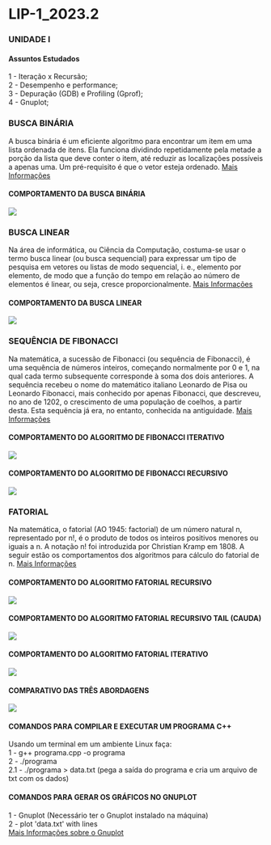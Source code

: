 # LIP-1_2023.2

### UNIDADE I
#### Assuntos Estudados
1 - Iteração x Recursão;<br/>
2 - Desempenho e performance; <br/>
3 - Depuração (GDB) e Profiling (Gprof);<br/>
4 - Gnuplot; <br/>

### BUSCA BINÁRIA
A busca binária é um eficiente algoritmo para encontrar um item em uma lista ordenada de itens. 
Ela funciona dividindo repetidamente pela metade a porção da lista que deve conter o item, até 
reduzir as localizações possíveis a apenas uma. Um pré-requisito é que o vetor esteja ordenado.
[Mais Informações](https://pt.khanacademy.org/computing/computer-science/algorithms/binary-search/a/binary-search) 

#### COMPORTAMENTO DA BUSCA BINÁRIA
<img src="/img/binary_search.png">

### BUSCA LINEAR
Na área de informática, ou Ciência da Computação, costuma-se usar o termo busca linear (ou busca sequencial) para expressar 
um tipo de pesquisa em vetores ou listas de modo sequencial, i. e., elemento por elemento, de modo que a função do tempo em 
relação ao número de elementos é linear, ou seja, cresce proporcionalmente.
[Mais Informações](https://pt.wikipedia.org/wiki/Busca_linear)

#### COMPORTAMENTO DA BUSCA LINEAR
<img src="/img/linear.png"> 

### SEQUÊNCIA DE FIBONACCI
Na matemática, a sucessão de Fibonacci (ou sequência de Fibonacci), é uma sequência de números inteiros, começando normalmente 
por 0 e 1, na qual cada termo subsequente corresponde à soma dos dois anteriores. A sequência recebeu o nome do matemático italiano 
Leonardo de Pisa ou Leonardo Fibonacci, mais conhecido por apenas Fibonacci, que descreveu, no ano de 1202, o crescimento de uma população 
de coelhos, a partir desta. Esta sequência já era, no entanto, conhecida na antiguidade.
[Mais Informações](https://pt.wikipedia.org/wiki/Sequ%C3%AAncia_de_Fibonacci) 

#### COMPORTAMENTO DO ALGORITMO DE FIBONACCI ITERATIVO
<img src="/img/fibo_iterativo.png">

#### COMPORTAMENTO DO ALGORITMO DE FIBONACCI RECURSIVO
<img src="/img/fibo_recur.png">


### FATORIAL
Na matemática, o fatorial (AO 1945: factorial) de um número natural n, representado por n!, é o produto de todos os inteiros positivos menores 
ou iguais a n. A notação n! foi introduzida por Christian Kramp em 1808. A seguir estão os comportamentos dos algoritmos para cálculo do fatorial de n.
[Mais Informações](https://pt.wikipedia.org/wiki/Fatorial) 

#### COMPORTAMENTO DO ALGORITMO FATORIAL RECURSIVO
<img src="/img/fat_recursivo.png">

#### COMPORTAMENTO DO ALGORITMO FATORIAL RECURSIVO TAIL (CAUDA)
<img src="/img/fat_tail.png">

#### COMPORTAMENTO DO ALGORITMO FATORIAL ITERATIVO
<img src="/img/fat_it.png">

#### COMPARATIVO DAS TRÊS ABORDAGENS
<img src="/img/fat_comp.png">


#### COMANDOS PARA COMPILAR E EXECUTAR UM PROGRAMA C++
Usando um terminal em um ambiente Linux faça: <br/>
1 - g++ programa.cpp -o programa <br/>
2 - ./programa <br/>
2.1 - ./programa > data.txt (pega a saída do programa e cria um arquivo de txt com os dados) <br/>

#### COMANDOS PARA GERAR OS GRÁFICOS NO GNUPLOT
1 - Gnuplot (Necessário ter o Gnuplot instalado na máquina) <br/>
2 - plot 'data.txt' with lines <br/>
[Mais Informações sobre o Gnuplot](http://www.gnuplot.info/documentation.html)
